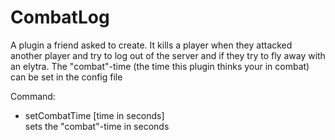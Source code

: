 # CombatLog

A plugin a friend asked to create. It kills a player when they attacked another player and try to log out of the server and if they try to fly away with an elytra. The "combat"-time (the time this plugin thinks your in combat) can be set in the config file

Command:
- setCombatTime [time in seconds]
<br>sets the "combat"-time in seconds